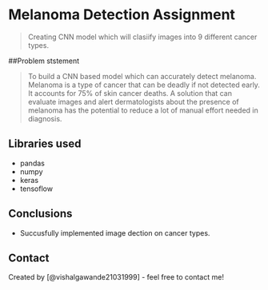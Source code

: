 # Melanoma Detection Assignment
> Creating CNN model which will clasiify images into 9 different cancer types.

##Problem ststement
>To build a CNN based model which can accurately detect melanoma. Melanoma is a type
of cancer that can be deadly if not detected early. It accounts for 75% of skin cancer
deaths. A solution that can evaluate images and alert dermatologists about the presence 
of melanoma has the potential to reduce a lot of manual effort needed in diagnosis.

## Libraries used
* pandas
* numpy
* keras
* tensoflow

## Conclusions
- Succusfully implemented image dection on cancer types.



## Contact
Created by [@vishalgawande21031999] - feel free to contact me!


